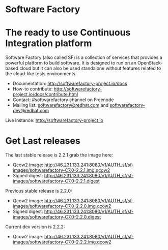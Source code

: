Software Factory
================

# The ready to use Continuous Integration platform

Software Factory (also called SF) is a collection of services that provides
a powerful platform to build software. It is designed to
run on an OpenStack-based cloud but it can also be used standalone
without features related to the cloud-like tests environments.

* Documentation: http://softwarefactory-project.io/docs
* How-to contribute: http://softwarefactory-project.io/docs/contribute.html
* Contact: #softwarefactory channel on Freenode
* Mailing list: softwarefactory@redhat.com and softwarefactory-dev@redhat.com

Live instance: http://softwarefactory-project.io

# Get Last releases

The last stable release is 2.2.1 grab the image here:

* Qcow2 image: http://46.231.133.241:8080/v1/AUTH_sf/sf-images/softwarefactory-C7.0-2.2.1.img.qcow2
* Signed digest: http://46.231.133.241:8080/v1/AUTH_sf/sf-images/softwarefactory-C7.0-2.2.1.digest

Previous stable release is 2.2.0:

* Qcow2 image: http://46.231.133.241:8080/v1/AUTH_sf/sf-images/softwarefactory-C7.0-2.2.0.img.qcow2
* Signed digest: http://46.231.133.241:8080/v1/AUTH_sf/sf-images/softwarefactory-C7.0-2.2.0.digest

Current dev version is 2.2.2:

* Qcow2 image: http://46.231.133.241:8080/v1/AUTH_sf/sf-images/softwarefactory-C7.0-2.2.2.img.qcow2
